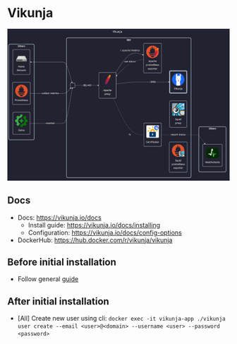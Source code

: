 # Vikunja

![diagram](../../docs/diagrams/out/apps/vikunja.png)

## Docs

- Docs: <https://vikunja.io/docs>
    - Install guide: <https://vikunja.io/docs/installing>
    - Configuration: <https://vikunja.io/docs/config-options>
- DockerHub: <https://hub.docker.com/r/vikunja/vikunja>

## Before initial installation

- Follow general [guide](../../docs/Checklist%20for%20new%20docker-apps.md)

## After initial installation

- \[All\] Create new user using cli: `docker exec -it vikunja-app ./vikunja user create --email <user>@<domain> --username <user> --password <password>`
